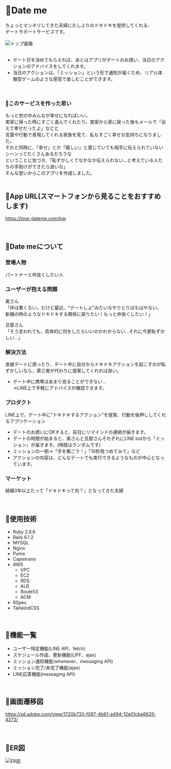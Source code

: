 # :bouquet:Date me
ちょっとマンネリしてきた夫婦に久しぶりのドキドキを提供してくれる、  
デートサポートサービスです。  
<br>
![トップ画像](https://user-images.githubusercontent.com/72124914/109914470-68147380-7cf3-11eb-9c05-4438ad216dcb.png)
<br>
<br>

* デート日を決めてもらえれば、あとはアプリがデートのお誘い、当日のアクションのアドバイスをしてくれます。  
* 当日のアクションは、「ミッション」という形で通知が届くため、リアル体験型ゲームのような感覚で楽しむことができます。  
<br>

### :bouquet:このサービスを作った思い
もっと世の中みんなが幸せになればいい。  
実家に帰った時にすごく喜んでくれたり、実家から家に戻った後もメールで「会えて幸せだったよ」などと  
言葉や行動で表現してくれる家族を見て、私もすごく幸せな気持ちになりました。  
それと同時に、「幸せ」とか「嬉しい」と感じていても相手に伝えられていないシーンってたくさんあるだろうな  
ということに気づき、「恥ずかしくてなかなか伝えられない…と考えている人たちの手助けができたら良いな」  
そんな思いからこのアプリを作成しました。
<br>
<br>

## :bouquet:App URL(スマートフォンから見ることをおすすめします)
https://love-dateme.com/top
<br>
<br>
<br>

## :bouquet:Date meについて
### 登場人物
パートナーと仲良くしたい人

### ユーザーが抱える問題
奥さん  
「仲は悪くない。だけど最近、"デートしよ"みたいなやりとりはもはやない。  
新婚の時のようなドキドキする関係に戻りたい！もっと仲良くしたい！」  

旦那さん  
「そう言われても、具体的に何をしたらいいのかわからない…それに今更恥ずかしい…」

### 解決方法
直接デートに誘ったり、デート中に自分からドキドキアクションを起こすのが恥ずかしいなら、第三者が代わりに提案してくれれば良い。  

* デート中に携帯はあまり見ることができない…  
→LINE上で手軽にアドバイスが確認できます。

### プロダクト
LINE上で、デート中に"ドキドキするアクション"を提案、行動を後押ししてくれるアプリケーション  

* デートのお誘いにOKすると、前日にリマインドの連絡が届きます。  
* デートの時間が始まると、奥さんと旦那さんそれぞれにLINE botから「ミッション」が届きます。(時間はランダムです)  
* ミッションの一例→「手を繋ごう！」「10秒見つめてみて」など  
* アクションの内容は、どんなデートでも実行できるようなものが中心となっています。

### マーケット
結婚3年以上たって「ドキドキって何？」となってきた夫婦
<br>
<br>
<br>

## :bouquet:使用技術
* Ruby 2.6.6
* Rails 6.1.2
* MYSQL
* Nginx
* Puma
* Capistrano
* AWS
  * VPC
  * EC2
  * RDS
  * ALB
  * Route53
  * ACM
* RSpec
* TailwindCSS
<br>

## :bouquet:機能一覧
* ユーザー特定機能(LINE API、fetch)
* スケジュール作成、更新機能(LIFF、ajax)
* ミッション通知機能(whenever、messaging API)
* ミッション完了/未完了機能(ajax)
* LINE応答機能(messaging API)
<br>

## :bouquet:画面遷移図
https://xd.adobe.com/view/1720b733-f087-4b61-a494-12e01cba8629-4273/
<br>
<br>
<br>

## :bouquet:ER図
![ER図](https://user-images.githubusercontent.com/72124914/109919119-7e263200-7cfb-11eb-955e-f668d374a2ec.png)